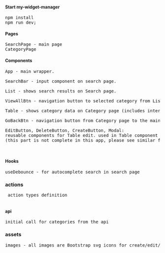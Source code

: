 #### Start my-widget-manager
<pre>
npm install 
npm run dev;
</pre>


#### Pages
<pre>
SearchPage - main page 
CategoryPage 
</pre>

#### Components
<pre>
App - main wrapper.

SearchBar - input component on search page.

List - shows search results on Search page. 

ViewAllBtn - navigation button to selected category from List component.

Table - shows category data on Category page (includes interface for row data).

GoBackBtn - navigation button from Category page to the main page (Search).

EditButton, DeleteButton, CreateButton, Modal:
reusable components for Table edit. used in Table component 
(this part is not complete in this app, please see similar functionality in my-widget-manager app).


</pre>

#### Hooks
<pre>
useDebounce - for autocomplete search in search page     
</pre>


### actions
<pre>
 action types definition

</pre>

#### api
<pre>
initial call for categories from the api
</pre>

### assets
<pre>
images - all images are Bootstrap svg icons for create/edit/delete options in the app.

</pre>

